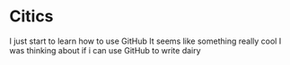 # Citics
I just start to learn how to use GitHub
It seems like something really cool
I was thinking about if i can use GitHub to write dairy

